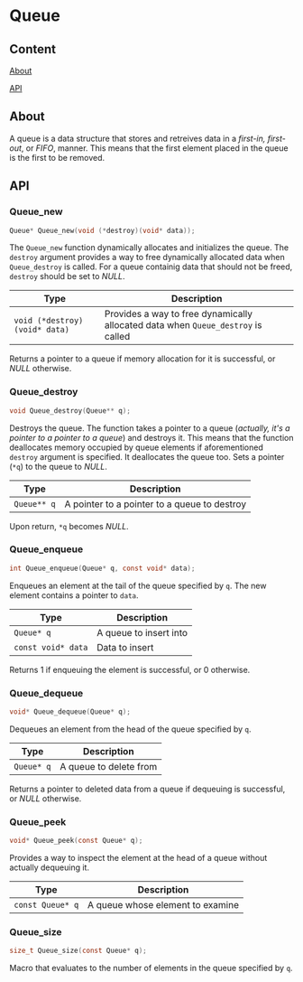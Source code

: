 # Queue

## Content

[About](#about)

[API](#api)

## About

A queue is a data structure that stores and retreives data in a *first-in, first-out*, or *FIFO*, manner. This means that the first element placed in the queue is the first to be removed.

## API

### Queue_new

```C
Queue* Queue_new(void (*destroy)(void* data));
```

The `Queue_new` function dynamically allocates and initializes the queue. The `destroy` argument provides a way to free dynamically allocated data when `Queue_destroy` is called. For a queue containig data that should not be freed, `destroy` should be set to *NULL*.

| Type | Description |
| ---- | ----------- |
| `void (*destroy)(void* data)` | Provides a way to free dynamically allocated data when `Queue_destroy` is called |

Returns a pointer to a queue if memory allocation for it is successful, or *NULL* otherwise.

### Queue_destroy

```C
void Queue_destroy(Queue** q);
```

Destroys the queue. The function takes a pointer to a queue (*actually, it's a pointer to a pointer to a queue*) and destroys it. This means that the function deallocates memory occupied by queue elements if aforementioned `destroy` argument is specified. It deallocates the queue too. Sets a pointer (`*q`) to the queue to *NULL*.

| Type | Description |
| ---- | ----------- |
| `Queue** q` | A pointer to a pointer to a queue to destroy |

Upon return, `*q` becomes *NULL*.

### Queue_enqueue

```C
int Queue_enqueue(Queue* q, const void* data);
```

Enqueues an element at the tail of the queue specified by `q`. The new element contains a pointer to `data`.

| Type | Description |
| ---- | ----------- |
| `Queue* q` | A queue to insert into |
| `const void* data` | Data to insert |

Returns 1 if enqueuing the element is successful, or 0 otherwise.

### Queue_dequeue

```C
void* Queue_dequeue(Queue* q);
```

Dequeues an element from the head of the queue specified by `q`.

| Type | Description |
| ---- | ----------- |
| `Queue* q` | A queue to delete from |

Returns a pointer to deleted data from a queue if dequeuing is successful, or *NULL* otherwise.

### Queue_peek

```C
void* Queue_peek(const Queue* q);
```

Provides a way to inspect the element at the head of a queue without actually dequeuing it.

| Type | Description |
| ---- | ----------- |
| `const Queue* q` | A queue whose element to examine |

### Queue_size

```C
size_t Queue_size(const Queue* q);
```

Macro that evaluates to the number of elements in the queue specified by `q`.
